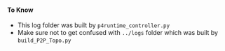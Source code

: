 #### To Know
- This log folder was built by `p4runtime_controller.py`
- Make sure not to get confused with `../logs` folder which was built by `build_P2P_Topo.py`